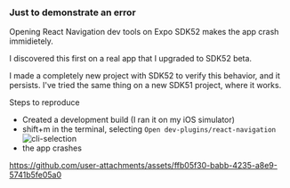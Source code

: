 ### Just to demonstrate an error

Opening React Navigation dev tools on Expo SDK52 makes the app crash immidietely. 

I discovered this first on a real app that I upgraded to SDK52 beta.

I made a completely new project with SDK52 to verify this behavior, and it persists. I've tried the same thing on a new SDK51 project, where it works.

Steps to reproduce
- Created a development build (I ran it on my iOS simulator)
- shift+m in the terminal, selecting `Open dev-plugins/react-navigation`
![cli-selection](https://github.com/user-attachments/assets/7f554e6b-0c63-4ef9-8f3e-90ec90f8ceb6)
- the app crashes

  

https://github.com/user-attachments/assets/ffb05f30-babb-4235-a8e9-5741b5fe05a0
